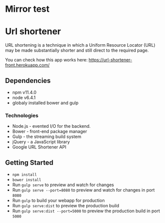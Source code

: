 # Mirror test

# Url shortener

URL shortening is a technique in which a Uniform Resource Locator (URL) may be made substantially shorter and still direct to the required page.

You can check how this app works here: https://url-shortener-front.herokuapp.com/

## Dependencies

- npm v11.4.0
- node v6.4.1
- globaly installed bower and gulp

### Technologies

* Node.js - evented I/O for the backend.
* Bower - front-end package manager
* Gulp - the streaming build system
* jQuery - a JavaScript library
* Google URL Shortener API


## Getting Started

- `npm install`
- `bower install`
- Run `gulp serve` to preview and watch for changes
- Run `gulp serve --port=8080` to preview and watch for changes in port `8080`
- Run `gulp` to build your webapp for production
- Run `gulp serve:dist` to preview the production build
- Run `gulp serve:dist --port=5000` to preview the production build in port `5000`